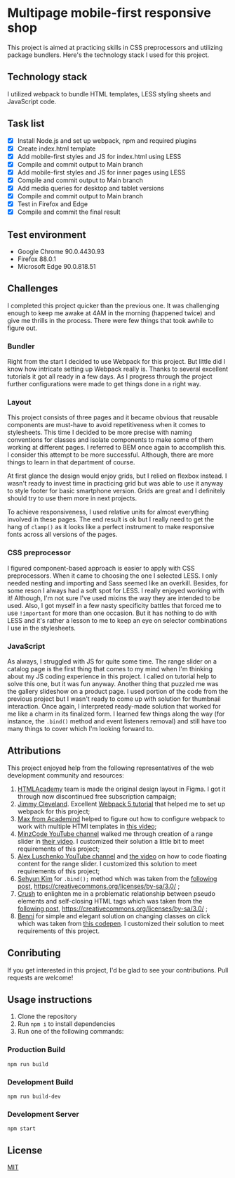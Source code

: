 # Multipage mobile-first responsive shop

This project is aimed at practicing skills in CSS preprocessors and utilizing package bundlers. Here's the technology stack I used for this project.

## Technology stack

I utilized webpack to bundle HTML templates, LESS styling sheets and JavaScript code.

## Task list

- [x] Install Node.js and set up webpack, npm and required plugins
- [x] Create index.html template
- [x] Add mobile-first styles and JS for index.html using LESS
- [x] Compile and commit output to Main branch
- [x] Add mobile-first styles and JS for inner pages using LESS
- [x] Compile and commit output to Main branch
- [x] Add media queries for desktop and tablet versions
- [x] Compile and commit output to Main branch
- [x] Test in Firefox and Edge
- [x] Compile and commit the final result

## Test environment

- Google Chrome 90.0.4430.93
- Firefox 88.0.1
- Microsoft Edge 90.0.818.51

## Challenges

I completed this project quicker than the previous one. It was challenging enough to keep me awake at 4AM in the morning (happened twice) and give me thrills in the process. There were few things that took awhile to figure out.

### Bundler

Right from the start I decided to use Webpack for this project. But little did I know how intricate setting up Webpack really is. Thanks to several excellent tutorials it got all ready in a few days. As I progress through the project further configurations were made to get things done in a right way.

### Layout

This project consists of three pages and it became obvious that reusable components are must-have to avoid repetitiveness when it comes to stylesheets. This time I decided to be more precise with naming conventions for classes and isolate components to make some of them working at different pages. I referred to BEM once again to accomplish this. I consider this attempt to be more successful. Although, there are more things to learn in that department of course.

At first glance the design would enjoy grids, but I relied on flexbox instead. I wasn't ready to invest time in practicing grid but was able to use it anyway to style footer for basic smartphone version. Grids are great and I definitely should try to use them more in next projects.

To achieve responsiveness, I used relative units for almost everything involved in these pages. The end result is ok but I really need to get the hang of `clamp()` as it looks like a perfect instrument to make responsive fonts across all versions of the pages.

### CSS preprocessor

I figured component-based approach is easier to apply with CSS preprocessors. When it came to choosing the one I selected LESS. I only needed nesting and importing and Sass seemed like an overkill. Besides, for some reson I always had a soft spot for LESS. I really enjoyed working with it! Although, I'm not sure I've used mixins the way they are intended to be used. Also, I got myself in a few nasty specificity battles that forced me to use `!important` for more than one occasion. But it has nothing to do with LESS and it's rather a lesson to me to keep an eye on selector combinations I use in the stylesheets.

### JavaScript

As always, I struggled with JS for quite some time. The range slider on a catalog page is the first thing that comes to my mind when I'm thinking about my JS coding experience in this project. I called on tutorial help to solve this one, but it was fun anyway. Another thing that puzzled me was the gallery slideshow on a product page. I used portion of the code from the previous project but I wasn't ready to come up with solution for thumbnail interaction. Once again, I interpreted ready-made solution that worked for me like a charm in its finalized form. I learned few things along the way (for instance, the `.bind()` method and event listeners removal) and still have too many things to cover which I'm looking forward to.

## Attributions

This project enjoyed help from the following representatives of the web development community and resources:

1. [HTMLAcademy](https://htmlacademy.ru/) team is made the original design layout in Figma. I got it through now discontinued free subscription campaign;
2. [Jimmy Cleveland](https://blog.jimmydc.com/). Excellent [Webpack 5 tutorial](https://youtu.be/TOb1c39m64A) that helped me to set up webpack for this project;
3. [Max from Academind](https://www.youtube.com/c/Academind) helped to figure out how to configure webpack to work with multiple HTMl templates in [this video](https://youtu.be/y_RFOaSDL8I);
4. [MinzCode YouTube channel](https://www.youtube.com/channel/UCknjk_lWCHNT1UFBGCgHTdg) walked me through creation of a range slider in [their video](https://youtu.be/pTlsnFLiK6c). I customized their solution a little bit to meet requirements of this project;
5. [Alex Luschenko YouTube channel](https://www.youtube.com/c/itgid/) and [the video](https://youtu.be/rHKiMAZYMoQ) on how to code floating content for the range slider. I customized this solution to meet requirements of this project;
6. [Sehyun Kim](https://stackoverflow.com/users/5828301/sehyun-kim) for `.bind();` method which was taken from the [following post](https://stackoverflow.com/a/37910612), https://creativecommons.org/licenses/by-sa/3.0/ ;
7. [Crush](https://stackoverflow.com/users/1195273/crush) to enlighten me in a problematic relationship between pseudo elements and self-closing HTML tags which was taken from the [following post](https://stackoverflow.com/a/14586588), https://creativecommons.org/licenses/by-sa/3.0/ ;
8. [Benni](https://codepen.io/8eni) for simple and elegant solution on changing classes on click which was taken from [this codepen](https://codepen.io/8eni/pen/MaGVrq). I customized their solution to meet requirements of this project.

## Conributing

If you get interested in this project, I'd be glad to see your contributions. Pull requests are welcome!

## Usage instructions

1. Clone the repository
2. Run `npm i` to install dependencies
3. Run one of the following commands:

### Production Build

```
npm run build
```

### Development Build

```
npm run build-dev
```

### Development Server

```
npm start
```

## License

[MIT](LICENSE.md)